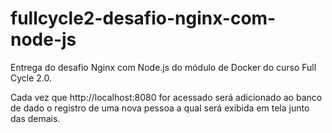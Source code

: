 # fullcycle2-desafio-nginx-com-node-js

Entrega do desafio Nginx com Node.js do módulo de Docker do curso Full Cycle 2.0.

Cada vez que http://localhost:8080 for acessado será adicionado ao banco de dado o registro de uma nova pessoa a qual será exibida em tela junto das demais.
